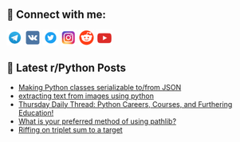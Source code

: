 ## 🔎 Connect with me:
[<img src="https://github.com/bullbesh/bullbesh/blob/main/images/Telegram.png" width="32" height="32" />](https://t.me/bullbesh)
[<img src="https://github.com/bullbesh/bullbesh/blob/main/images/VK.png" width="32" height="32" />](https://vk.com/bullbesh)
[<img src="https://github.com/bullbesh/bullbesh/blob/main/images/Twitter.png" width="32" height="32" />](https://twitter.com/bullbesh1)
[<img src="https://github.com/bullbesh/bullbesh/blob/main/images/Instagram.png" width="32" height="32" />](https://www.instagram.com/bullbesh)
[<img src="https://github.com/bullbesh/bullbesh/blob/main/images/Reddit.png" width="32" height="32" />](https://www.reddit.com/user/bullbesh)
[<img src="https://github.com/bullbesh/bullbesh/blob/main/images/YouTube.png" width="32" height="32" />](https://www.youtube.com/channel/UCtfjRs6uzgq5mfm8S06WTcg)

## 📕 Latest r/Python Posts
<!-- BLOG-POST-LIST:START -->
- [Making Python classes serializable to/from JSON](https://www.reddit.com/r/Python/comments/y2oa2u/making_python_classes_serializable_tofrom_json/)
- [extracting text from images using python](https://www.reddit.com/r/Python/comments/y2mvkv/extracting_text_from_images_using_python/)
- [Thursday Daily Thread: Python Careers, Courses, and Furthering Education!](https://www.reddit.com/r/Python/comments/y2jpp1/thursday_daily_thread_python_careers_courses_and/)
- [What is your preferred method of using pathlib?](https://www.reddit.com/r/Python/comments/y2ixgo/what_is_your_preferred_method_of_using_pathlib/)
- [Riffing on triplet sum to a target](https://www.reddit.com/r/Python/comments/y2gpr6/riffing_on_triplet_sum_to_a_target/)
<!-- BLOG-POST-LIST:END -->
